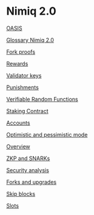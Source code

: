 # Nimiq 2.0

[OASIS](/protocol/OASIS.md)

<!-- [Supply formula](/protocol/supply-formula.md) -->

[Glossary Nimiq 2.0](/protocol/glossary.md)

[Fork proofs](/protocol/fork-proofs.md)

[Rewards](/protocol/rewards.md)

[Validator keys](/protocol/validator-keys.md)

[Punishments](/protocol/punishments.md)

[Verifiable Random Functions](/protocol/verifiable-random-functions.md)

[Staking Contract](/protocol/staking-contract.md)

[Accounts](/protocol/accounts.md)

[Optimistic and pessimistic mode](/protocol/optimistic-and-pessimistic-mode.md)

[Overview](/protocol/overview.md)

[ZKP and SNARKs](/protocol/ZKP-and-SNARKs.md)

[Security analysis](/protocol/security-analysis.md)

[Forks and upgrades](/protocol/forks-and-upgrades.md)

[Skip blocks](/protocol/skip-blocks.md)

[Slots](/protocol/slots.md)

<!-- [Block format](/protocol/block-format.md) -->

<!-- [Mempool](/protocol/Mempool.md) -->

<!-- [Transactions](/protocol/TODO) -->

<!-- [Albatross Alpha testnet](/protocol/Albatross-Alpha-testnet.md) -->

<!-- [Validator setup devnet](/protocol/Validator-setup-devnet.md) -->

<!-- [State sync](/protocol/State-sync.md) -->

<!-- [Gossip](/protocol/Gossip.md) -->

<!-- [RPC client](/protocol/RPC-client.md) -->

<!-- [RPC interface](/protocol/RPC-interface.md) -->

<!-- [Prover node](/protocol/prover-node.md) -->

<!-- [Tendermint](/protocol/tendermint.md) -->

<!-- [Nodes and sync](/protocol/nodes-and-sync.md) -->

<!-- [Block Live Sync](/protocol/block-live-sync.md) -->

<!-- [History Macro Sync](/protocol/history-macro-sync.md) -->

<!-- [Light Macro Sync](/protocol/light-macro-sync.md) -->
